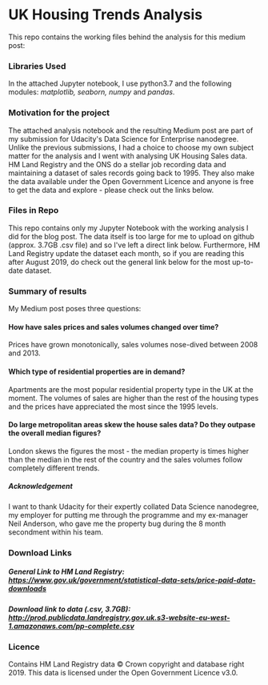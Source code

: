 # UK Housing Trends Analysis

This repo contains the working files behind the analysis for this medium post: 

### Libraries Used
In the attached Jupyter notebook, I use python3.7 and the following modules: *matplotlib, seaborn, numpy* and *pandas*. 

### Motivation for the project
The attached analysis notebook and the resulting Medium post are part of my submission for Udacity's Data Science for Enterprise nanodegree. Unlike the previous submissions, I had a choice to choose my own subject matter for the analysis and I went with analysing UK Housing Sales data. HM Land Registry and the ONS do a stellar job recording data and maintaining a dataset of sales records going back to 1995. They also make the data available under the Open Government Licence and anyone is free to get the data and explore - please check out the links below.

### Files in Repo
This repo contains only my Jupyter Notebook with the working analysis I did for the blog post. The data itself is too large for me to upload on github (approx. 3.7GB .csv file) and so I've left a direct link below. Furthermore, HM Land Registry update the dataset each month, so if you are reading this after August 2019, do check out the general link below for the most up-to-date dataset. 

### Summary of results
My Medium post poses three questions:
#### How have sales prices and sales volumes changed over time? 
Prices have grown monotonically, sales volumes nose-dived between 2008 and 2013. 

#### Which type of residential properties are in demand?
Apartments are the most popular residential property type in the UK at the moment. The volumes of sales are higher than the rest of the housing types and the prices have appreciated the most since the 1995 levels.

#### Do large metropolitan areas skew the house sales data? Do they outpase the overall median figures?
London skews the figures the most - the median property is times higher than the median in the rest of the country and the sales volumes follow completely different trends. 

##### Acknowledgement 
I want to thank Udacity for their expertly collated Data Science nanodegree, my employer for putting me through the programme and my ex-manager Neil Anderson, who gave me the property bug during the 8 month secondment within his team.

### Download Links
##### General Link to HM Land Registry: https://www.gov.uk/government/statistical-data-sets/price-paid-data-downloads
##### Download link to data (.csv, 3.7GB): http://prod.publicdata.landregistry.gov.uk.s3-website-eu-west-1.amazonaws.com/pp-complete.csv

### Licence
Contains HM Land Registry data © Crown copyright and database right 2019. This data is licensed under the Open Government Licence v3.0.

